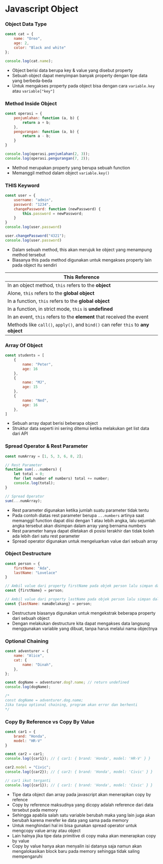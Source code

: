 # Javascript Object

### Object Data Type

```javascript
const cat = {
    name: "Oreo",
    age: 2,
    color: "Black and white"
};

console.log(cat.name);
```

- Object berisi data berupa key & value yang disebut property
- Sebuah object dapat menyimpan banyak property dengan tipe data yang berbeda-beda
- Untuk mengakses property pada object bisa dengan cara `variable.key` atau `variable["key"]`

### Method Inside Object

```javascript
const operasi = {
    penjumlahan: function (a, b) {
        return a + b;
    },
    pengurangan: function (a, b) {
        return a - b;
    }
}

console.log(operasi.penjumlahan(2, 3));
console.log(operasi.pengurangan(7, 2));
```

- Method merupakan property yang berupa sebuah function
- Memanggil method dalam object `variable.key()`

### THIS Keyword

```javascript
const user = {
    username: "admin",
    password: "1234",
    changePassword: function (newPassword) {
        this.password = newPassword;
    }
}
console.log(user.password)

user.changePassword("4321");
console.log(user.password)

```

- Dalam sebuah method, this akan merujuk ke object yang menampung method tersebut
- Biasanya this pada method digunakan untuk mengakses property lain pada object itu sendiri

| This Reference                                                                    |
|-----------------------------------------------------------------------------------|
| In an object method, `this` refers to the **object**                              |
| Alone, `this` refers to the **global object**                                     |
| In a function, `this` refers to the **global object**                             |
| In a function, in strict mode, `this` is **undefined**                            |
| In an event, `this` refers to the **element** that received the event             |
| Methods like `call()`, `apply()`, and `bind()` can refer `this` to **any object** |

### Array Of Object

```javascript
const students = [
    {
        name: "Peter",
        age: 16
    },
    {
        name: "MJ",
        age: 15
    },
    {
        name: "Ned",
        age: 16
    },
]
```

- Sebuah array dapat berisi beberapa object
- Struktur data seperti ini sering ditemui ketika melakukan get list data dari API

### Spread Operator & Rest Parameter

```javascript
const numArray = [1, 5, 3, 6, 8, 2];

// Rest Parameter
function sum(...numbers) {
    let total = 0;
    for (let number of numbers) total += number;
    console.log(total);
}

// Spread Operator
sum(...numArray);
```

- Rest parameter digunakan ketika jumlah suatu parameter tidak tentu
- Pada contoh diatas rest parameter berupa `...numbers` artinya saat memanggil function dapat diisi dengan 1 atau
  lebih angka, lalu sejumlah angka tersebut akan disimpan dalam array yang bernama numbers
- Rest parameter hanya dapat diletakan di posisi terakhir dan tidak boleh ada lebih dari satu rest parameter
- Spread operator digunakan untuk mengeluarkan value dari sebuah array

### Object Destructure

```javascript
const person = {
    firstName: "Ada",
    lastName: "Lovelace"
}

// Ambil value dari property firstName pada objek person lalu simpan dalam variable firstName juga
const {firstName} = person;

// Ambil value dari property lastName pada objek person lalu simpan dalam variable namaBelakang
const {lastName: namaBelakang} = person;
```

- Destructure biasanya digunakan untuk mengekstrak beberapa property dari sebuah object
- Dengan melakukan destructure kita dapat mengakses data langsung menggunakan variable yang dibuat, tanpa harus
  melalui nama objectnya

### Optional Chaining

```javascript
const adventurer = {
    name: "Alice",
    cat: {
        name: "Dinah",
    },
};

const dogName = adventurer.dog?.name; // return undefined
console.log(dogName);

/*
const dogName = adventurer.dog.name;
Jika tanpa optional chaining, program akan error dan berhenti
*/
```

### Copy By Reference vs Copy By Value

```javascript
const car1 = {
    brand: "Honda",
    model: "HR-V"
}

const car2 = car1;
console.log({car1}); // { car1: { brand: 'Honda', model: 'HR-V' } }

car2.model = "Civic";
console.log({car2}); // { car2: { brand: 'Honda', model: 'Civic' } }

// car1 ikut terganti
console.log({car1}); // { car1: { brand: 'Honda', model: 'Civic' } }
```

- Tipe data object dan array pada javascript akan menerapkan copy by refence
- Copy by reference maksudnya yang dicopy adalah reference dari data tersebut pada memory
- Sehingga apabila salah satu variable berubah maka yang lain juga akan berubah karena merefer ke data yang sama
  pada memory
- Untuk menghindari hal ini bisa gunakan spread operator untuk mengcopy value array atau object
- Lain halnya jika tipe data primitive di copy maka akan menerapkan copy by value
- Copy by value hanya akan menyalin isi datanya saja namun akan mengalokasikan block baru pada memory sehingga tidak
  saling mempengaruhi
